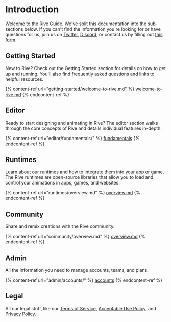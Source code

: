 # Introduction

Welcome to the Rive Guide. We've split this documentation into the sub-sections below. If you can't find the information you're looking for or have questions for us, join us on [Twitter](https://twitter.com/rive\_app), [Discord](https://discord.com/invite/FGjmaTr), or contact us by filling out [this form](https://rive.app/contact).

## Getting Started

New to Rive? Check out the Getting Started section for details on how to get up and running. You'll also find frequently asked questions and links to helpful resources.

{% content-ref url="getting-started/welcome-to-rive.md" %}
[welcome-to-rive.md](getting-started/welcome-to-rive.md)
{% endcontent-ref %}

## Editor

Ready to start designing and animating in Rive? The editor section walks through the core concepts of Rive and details individual features in-depth.

{% content-ref url="editor/fundamentals/" %}
[fundamentals](editor/fundamentals/)
{% endcontent-ref %}

## Runtimes

Learn about our runtimes and how to integrate them into your app or game. The Rive runtimes are open-source libraries that allow you to load and control your animations in apps, games, and websites.

{% content-ref url="runtimes/overview.md" %}
[overview.md](runtimes/overview.md)
{% endcontent-ref %}

## Community

Share and remix creations with the Rive community.

{% content-ref url="community/overview.md" %}
[overview.md](community/overview.md)
{% endcontent-ref %}

## Admin

All the information you need to manage accounts, teams, and plans.

{% content-ref url="admin/accounts/" %}
[accounts](admin/accounts/)
{% endcontent-ref %}

## Legal

All our legal stuff, like our [Terms of Service](legal/terms-of-service.md), [Acceptable Use Policy](legal/acceptable-use-policy.md), and [Privacy Policy](legal/privacy-policy.md).
